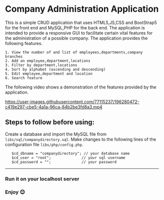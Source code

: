 # Company Administration Application

This is a simple CRUD application that uses HTML5,JS,CSS and BootStrap5 for the front end and MySQL,PHP for the back end. The application is intended to provide a responsive GUI to facilitate certain vital features for the administration of a possible company. The application provides the following features.
```
1. View the number of and list of employees,departments,company branches
2. Add an employee,department,locations
3. Filter by department,locations
4. Sort by alphabet (ascending and descending)
5. Edit employee,department and location
6. Search feature
```
The following video shows a demonstration of the features provided by the application.

https://user-images.githubusercontent.com/77115237/196280472-c419e297-cbe5-4a1a-96ca-84b2be3fd8a3.mp4

## Steps to follow before using: 
Create a database and import the MySQL file from `libs/sql/companydirectory.sql`.
Make changes to the following lines of the configuration file `libs/php/config.php`.
 ```
    $cd_dbname = "companydirectory"; // your database name
    $cd_user = "root";              // your sql username
    $cd_password = "";              // your password
 ```
***
### Run it on your localhost server
### Enjoy 😊


